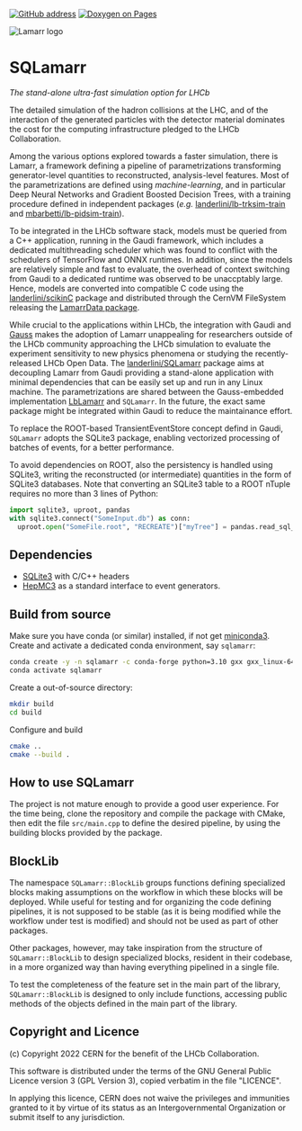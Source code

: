 [![GitHub address](https://badgen.net/badge/icon/repository?icon=github&label)](https://github.com/lamarrsim/SQLamarr)
[![Doxygen on Pages](https://github.com/LamarrSim/SQLamarr/actions/workflows/main.yml/badge.svg)](https://lamarrsim.github.io/SQLamarr)

![Lamarr logo](https://avatars.githubusercontent.com/u/125392434?s=200&v=4)

# SQLamarr
*The stand-alone ultra-fast simulation option for LHCb*

The detailed simulation of the hadron collisions at the LHC, and of the 
interaction of the generated particles with the detector material
dominates the cost for the computing infrastructure pledged to the 
LHCb Collaboration.

Among the various options explored towards a faster simulation, 
there is Lamarr, a framework defining a pipeline of parametrizations
transforming generator-level quantities to reconstructed, analysis-level 
features. 
Most of the parametrizations are defined using *machine-learning*, and 
in particular Deep Neural Networks and Gradient Boosted Decision Trees,
with a training procedure defined in independent packages (*e.g.* 
[landerlini/lb-trksim-train](https://github.com/landerlini/lb-trksim-train)
and [mbarbetti/lb-pidsim-train](https://github.com/mbarbetti/lb-pidsim-train)).

To be integrated in the LHCb software stack, models must be queried 
from a C++ application, running in the Gaudi framework, which includes a 
dedicated multithreading scheduler which was found to conflict with 
the schedulers of TensorFlow and ONNX runtimes.
In addition, since the models are relatively simple and fast to 
evaluate, the overhead of context switching from Gaudi to a dedicated 
runtime was observed to be unaccptably large.
Hence, models are converted into compatible C code using the 
[landerlini/scikinC](https://github.com/landerlini/scikinC)
package and distributed through the CernVM FileSystem releasing 
the [LamarrData package](https://gitlab.cern.ch/lhcb-datapkg/LamarrData).

While crucial to the applications within LHCb, the integration with
Gaudi and [Gauss](https://gitlab.cern.ch/lhcb/Gauss) makes the adoption 
of Lamarr unappealing for researchers outside of the LHCb community 
approaching the LHCb simulation to evaluate 
the experiment sensitivity to new physics phenomena or studying the 
recently-released LHCb Open Data.
The [landerlini/SQLamarr](https://github.com/landerlini/SQLamarr)
package aims at decoupling Lamarr from Gaudi providing a stand-alone 
application with minimal dependencies that can be easily set up and 
run in any Linux machine.
The parametrizations are shared between the Gauss-embedded implementation
[LbLamarr](https://gitlab.cern.ch/lhcb/Gauss/-/tree/master/Sim/LbLamarr) 
and `SQLamarr`.
In the future, the exact same package might be integrated within Gaudi 
to reduce the maintainance effort.

To replace the ROOT-based TransientEventStore concept defind in Gaudi,
`SQLamarr` adopts the SQLite3 package, enabling vectorized processing 
of batches of events, for a better performance.

To avoid dependencies on ROOT, also the persistency is handled using 
SQLite3, writing the reconstructed (or intermediate) quantities in the 
form of SQLite3 databases. 
Note that converting an SQLite3 table to a ROOT nTuple requires no more 
than 3 lines of Python:

```python
import sqlite3, uproot, pandas
with sqlite3.connect("SomeInput.db") as conn:
  uproot.open("SomeFile.root", "RECREATE")["myTree"] = pandas.read_sql_table("myTable", conn)
```

## Dependencies
 * [SQLite3](https://www.sqlite.org/index.html) with C/C++ headers
 * [HepMC3](http://hepmc.web.cern.ch/hepmc/) as a standard interface
  to event generators.

## Build from source
Make sure you have conda (or similar) installed, if not 
get [miniconda3](https://docs.conda.io/en/latest/miniconda.html).
Create and activate a dedicated conda environment, say `sqlamarr`:
```bash
conda create -y -n sqlamarr -c conda-forge python=3.10 gxx gxx_linux-64 hepmc3 doxygen
conda activate sqlamarr
```

Create a out-of-source directory:
```bash
mkdir build
cd build
```

Configure and build
```bash
cmake .. 
cmake --build .
```


## How to use SQLamarr
The project is not mature enough to provide a good user experience.
For the time being, clone the repository and compile the package with CMake, 
then edit the file `src/main.cpp` to
define the desired pipeline, by using the building blocks provided by
the package.

## BlockLib
The namespace `SQLamarr::BlockLib` groups functions defining specialized blocks
making assumptions on the workflow in which these blocks will be deployed.
While useful for testing and for organizing the code defining pipelines, 
it is not supposed to be stable (as it is being modified while the workflow
under test is modified) and should not be used as part of other packages. 

Other packages, however, may take inspiration from the structure of `SQLamarr::BlockLib`
to design specialized blocks, resident in their codebase, in a more 
organized way than having everything pipelined in a single file.

To test the completeness of the feature set in the main part of the library,
`SQLamarr::BlockLib` is designed to only include functions, accessing public methods 
of the objects defined in the main part of the library.


## Copyright and Licence
(c) Copyright 2022 CERN for the benefit of the LHCb Collaboration. 
                                                                            
This software is distributed under the terms of the GNU General Public Licence version 3 (GPL Version 3), copied verbatim in the file "LICENCE".
                                                                            
In applying this licence, CERN does not waive the privileges and immunities granted to it by virtue of its status as an Intergovernmental Organization or submit itself to any jurisdiction.
